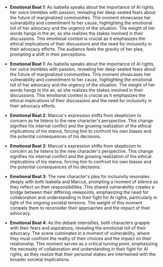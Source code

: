 - **Emotional Beat 1**: As Isabella speaks about the importance of AI rights, her voice trembles with passion, revealing her deep-seated fears about the future of marginalized communities. This moment showcases her vulnerability and commitment to her cause, highlighting the emotional toll of her advocacy and the urgency of the situation. The weight of her words hangs in the air, as she realizes the stakes involved in their discussions. This emotional context is crucial as it emphasizes the ethical implications of their discussions and the need for inclusivity in their advocacy efforts. The audience feels the gravity of her plea, prompting a shift in their perceptions.

- **Emotional Beat 1**: As Isabella speaks about the importance of AI rights, her voice trembles with passion, revealing her deep-seated fears about the future of marginalized communities. This moment showcases her vulnerability and commitment to her cause, highlighting the emotional toll of her advocacy and the urgency of the situation. The weight of her words hangs in the air, as she realizes the stakes involved in their discussions. This emotional context is crucial as it emphasizes the ethical implications of their discussions and the need for inclusivity in their advocacy efforts.

- **Emotional Beat 2**: Marcus's expression shifts from skepticism to concern as he listens to the new character's perspective. This change signifies his internal conflict and the growing realization of the ethical implications of his stance, forcing him to confront his own biases and the potential consequences of his decisions.

- **Emotional Beat 2**: Marcus's expression shifts from skepticism to concern as he listens to the new character's perspective. This change signifies his internal conflict and the growing realization of the ethical implications of his stance, forcing him to confront his own biases and the potential consequences of his decisions.

- **Emotional Beat 3**: The new character's plea for inclusivity resonates deeply with both Isabella and Marcus, prompting a moment of silence as they reflect on their responsibilities. This shared vulnerability creates a bridge between their differing viewpoints, emphasizing the need for collaboration and understanding in their fight for AI rights, particularly in light of the ongoing societal tensions. The weight of this moment compels them to reconsider their approaches and the impact of their advocacy.

- **Emotional Beat 4**: As the debate intensifies, both characters grapple with their fears and aspirations, revealing the emotional toll of their advocacy. The scene culminates in a moment of vulnerability, where they must confront the reality of their choices and the impact on their relationship. This moment serves as a critical turning point, emphasizing the necessity of collaboration and understanding in their fight for AI rights, as they realize that their personal stakes are intertwined with the broader societal implications.
